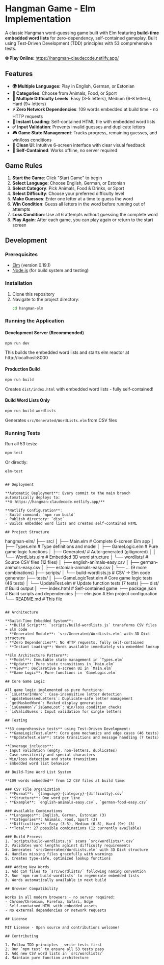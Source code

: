 # Hangman Game - Elm Implementation

A classic Hangman word-guessing game built with Elm featuring **build-time embedded word lists** for zero-dependency, self-contained gameplay. Built using Test-Driven Development (TDD) principles with 53 comprehensive tests.

**🌐 Play Online**: https://hangman-claudecode.netlify.app/

## Features

- **🌍 Multiple Languages**: Play in English, German, or Estonian
- **📂 Categories**: Choose from Animals, Food, or Sport
- **🎯 Multiple Difficulty Levels**: Easy (3-5 letters), Medium (6-8 letters), Hard (9+ letters)
- **⚡ Zero Network Dependencies**: 109 words embedded at build time - no HTTP requests
- **🚀 Instant Loading**: Self-contained HTML file with embedded word lists
- **✅ Input Validation**: Prevents invalid guesses and duplicate letters
- **🎮 Game State Management**: Tracks progress, remaining guesses, and win/loss conditions
- **🎨 Clean UI**: Intuitive 6-screen interface with clear visual feedback
- **📱 Self-Contained**: Works offline, no server required

## Game Rules

1. **Start the Game**: Click "Start Game" to begin
2. **Select Language**: Choose English, German, or Estonian
3. **Select Category**: Pick Animals, Food & Drinks, or Sport
4. **Select Difficulty**: Choose your preferred difficulty level
5. **Make Guesses**: Enter one letter at a time to guess the word
6. **Win Condition**: Guess all letters in the word before running out of attempts
7. **Loss Condition**: Use all 6 attempts without guessing the complete word
8. **Play Again**: After each game, you can play again or return to the start screen

## Development

### Prerequisites

- [Elm](https://guide.elm-lang.org/install/elm.html) (version 0.19.1)
- [Node.js](https://nodejs.org/) (for build system and testing)

### Installation

1. Clone this repository
2. Navigate to the project directory:
   ```bash
   cd hangman-elm
   ```

### Running the Application

#### Development Server (Recommended)
```bash
npm run dev
```
This builds the embedded word lists and starts elm reactor at http://localhost:8000

#### Production Build
```bash
npm run build
```
Creates `dist/index.html` with embedded word lists - fully self-contained!

#### Build Word Lists Only
```bash
npm run build-wordlists
```
Generates `src/Generated/WordLists.elm` from CSV files

### Running Tests

Run all 53 tests:
```bash
npm test
```
Or directly:
```bash
elm-test
```
```

## Deployment

**Automatic Deployment**: Every commit to the main branch automatically deploys to:
**🌐 https://hangman-claudecode.netlify.app/**

**Netlify Configuration**:
- Build command: `npm run build`
- Publish directory: `dist`
- Builds embedded word lists and creates self-contained HTML

## Project Structure

```
hangman-elm/
├── src/
│   ├── Main.elm              # Complete 6-screen Elm app
│   ├── Types.elm             # Type definitions and model
│   ├── GameLogic.elm         # Pure game logic functions
│   ├── Generated/            # Auto-generated (gitignored)
│   │   └── WordLists.elm     # Embedded 3D word structure
│   └── wordlists/            # Source CSV files (12 files)
│       ├── english-animals-easy.csv
│       ├── german-animals-easy.csv
│       ├── estonian-animals-easy.csv
│       └── ... (9 more combinations)
├── scripts/
│   └── build-wordlists.js    # CSV → Elm code generator
├── tests/
│   ├── GameLogicTest.elm     # Core game logic tests (46 tests)
│   └── UpdateTest.elm        # Update function tests (7 tests)
├── dist/                     # Build output
│   └── index.html           # Self-contained game
├── package.json              # Build scripts and dependencies
├── elm.json                  # Elm project configuration
└── README.md                 # This file
```

## Architecture

**Build-Time Embedded System**:
- **Build Script**: `scripts/build-wordlists.js` transforms CSV files → Elm code
- **Generated Module**: `src/Generated/WordLists.elm` with 3D Dict structure
- **Zero Dependencies**: No HTTP requests, fully self-contained
- **Instant Loading**: Words available immediately via embedded lookup

**Elm Architecture Pattern**:
- **Model**: Immutable state management in `Types.elm`
- **Update**: Pure state transitions in `Main.elm`
- **View**: Declarative 6-screen UI in `Main.elm`
- **Game Logic**: Pure functions in `GameLogic.elm`

## Core Game Logic

All game logic implemented as pure functions:
- `isLetterInWord`: Case-insensitive letter detection
- `updateGuessedLetters`: Duplicate-safe letter management
- `getMaskedWord`: Masked display generation
- `isGameWon`/`isGameLost`: Win/loss condition checks
- `isValidGuess`: Input validation for single letters

## Testing

**53 comprehensive tests** using Test-Driven Development:
- **GameLogicTest.elm**: Core game mechanics and edge cases (46 tests)
- **UpdateTest.elm**: State transitions and message handling (7 tests)

**Coverage includes**:
- Input validation (empty, non-letters, duplicates)
- Case sensitivity and special characters
- Win/loss detection and state transitions
- Embedded word list behavior

## Build-Time Word List System

**109 words embedded** from 12 CSV files at build time:

### CSV File Organization
- **Format**: `{language}-{category}-{difficulty}.csv`
- **Structure**: One word per line
- **Example**: `english-animals-easy.csv`, `german-food-easy.csv`

### Available Combinations
- **Languages**: English, German, Estonian (3)
- **Categories**: Animals, Food, Sport (3)  
- **Difficulties**: Easy (3-5), Medium (6-8), Hard (9+) (3)
- **Total**: 27 possible combinations (12 currently available)

### Build Process
1. `scripts/build-wordlists.js` scans `src/wordlists/*.csv`
2. Validates word lengths against difficulty requirements
3. Generates `src/Generated/WordLists.elm` with 3D Dict structure
4. Handles missing files gracefully with warnings
5. Creates type-safe, optimized lookup functions

### Adding New Words
1. Add CSV files to `src/wordlists/` following naming convention
2. Run `npm run build-wordlists` to regenerate embedded lists
3. Words automatically available in next build

## Browser Compatibility

Works in all modern browsers - no server required:
- Chrome/Chromium, Firefox, Safari, Edge
- Self-contained HTML with embedded assets
- No external dependencies or network requests

## License

MIT License - Open source and contributions welcome!

## Contributing

1. Follow TDD principles - write tests first
2. Run `npm test` to ensure all 53 tests pass
3. Add new CSV word lists in `src/wordlists/`
4. Maintain pure function architecture